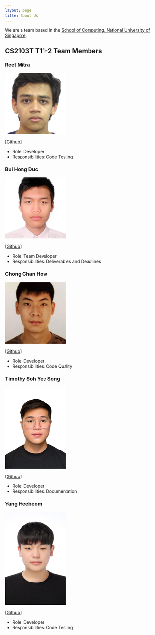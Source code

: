 ```yaml
---
layout: page
title: About Us
---
```


We are a team based in the [School of Computing, National University of Singapore](https://www.comp.nus.edu.sg).

## CS2103T T11-2 Team Members

### Reet Mitra

<img src="images/reetmitra.png" width="200px">

[[Github](https://github.com/reetmitra)]

* Role: Developer
* Responsibilities: Code Testing

### Bui Hong Duc

<img src="images/e0735389.png" width="200px">

[[Github](https://github.com/E0735389)]

* Role: Team Developer
* Responsibilities: Deliverables and Deadlines

### Chong Chan How

<img src="images/chillinrage.png" width="200px">

[[Github](https://github.com/ChillinRage)]

* Role: Developer
* Responsibilities: Code Quality

### Timothy Soh Yee Song

<img src="images/largecrowd.png" width="200px">

[[Github](https://github.com/LargeCrowd)]

* Role: Developer
* Responsibilities: Documentation

### Yang Heebeom

<img src="images/hibeom0929.png" width="200px">

[[Github](https://github.com/Hibeom0929)]

* Role: Developer
* Responsibilities: Code Testing
